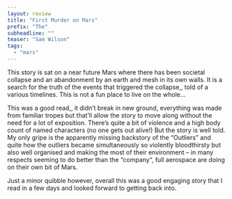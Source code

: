 ```yaml
---
layout: review
title: "First Murder on Mars"
prefix: "The"
subheadline: ""
teaser: "Sam Wilson"
tags:
  - "mars"
---
```


This story is sat on a near future Mars where there has been societal collapse
and an abandonment by an earth and mesh in its own walls. It is a search for
the truth of the events that triggered the collapse,, told of a various
timelines. This is not a fun place to live on the whole…

This was a good read,, it didn’t break in new ground, everything was made from
familiar tropes but that’ll allow the story to move along without the need for
a lot of exposition. There’s quite a bit of violence and a high body count of
named characters (no one gets out alive!) But the story is well told. My only
gripe is the apparently missing backstory of the “Outliers” and quite how the
outliers became simultaneously so violently bloodthirsty but also well
organised and making the most of their environment – in many respects seeming
to do better than the “company“, full aerospace are doing on their own bit of
Mars.

Just a minor quibble however, overall this was a good engaging story that I
read in a few days and looked forward to getting back into.

